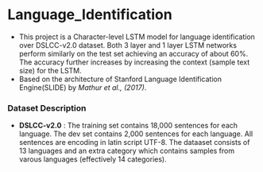 # Language_Identification

- This project is a Character-level LSTM model for language identification over DSLCC-v2.0 dataset. Both 3 layer and 1 layer LSTM networks perform similarly on the test set achieving an accuracy of about 60%. The accuracy further increases by increasing the context (sample text size) for the LSTM.
- Based on the architecture of Stanford Language Identification Engine(SLIDE) by *Mathur et al., (2017)*.

### Dataset Description
- **DSLCC-v2.0** : The training set contains 18,000 sentences for each language. The dev set contains 2,000 sentences for each language. All sentences are encoding in latin script UTF-8. The dataaset consists of 13 languages and an extra category which contains samples from varous languages (effectively 14 categories). 
